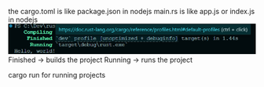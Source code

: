 the cargo.toml is like package.json in nodejs
main.rs is like app.js or index.js in nodejs
![alt text](image.png)
Finished -> builds the project
Running -> runs the project

cargo run for running projects
